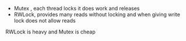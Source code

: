 - Mutex , each thread locks it does work and releases
- RWLock, provides many reads without locking and when giving write lock does not allow reads

RWLock is heavy and Mutex is cheap